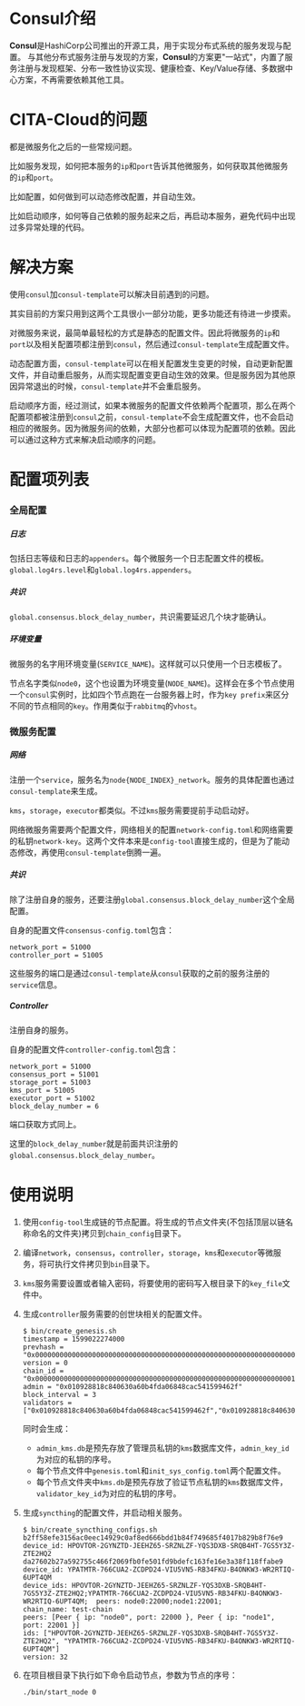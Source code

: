# Consul介绍

**Consul**是HashiCorp公司推出的开源工具，用于实现分布式系统的服务发现与配置。 与其他分布式服务注册与发现的方案，**Consul**的方案更"一站式"，内置了服务注册与发现框架、分布一致性协议实现、健康检查、Key/Value存储、多数据中心方案，不再需要依赖其他工具。

# CITA-Cloud的问题

都是微服务化之后的一些常规问题。

比如服务发现，如何把本服务的`ip`和`port`告诉其他微服务，如何获取其他微服务的`ip`和`port`。

比如配置，如何做到可以动态修改配置，并自动生效。

比如启动顺序，如何等自己依赖的服务起来之后，再启动本服务，避免代码中出现过多异常处理的代码。

# 解决方案

使用`consul`加`consul-template`可以解决目前遇到的问题。

其实目前的方案只用到这两个工具很小一部分功能，更多功能还有待进一步摸索。

对微服务来说，最简单最轻松的方式是静态的配置文件。因此将微服务的`ip`和`port`以及相关配置项都注册到`consul`，然后通过`consul-template`生成配置文件。

动态配置方面，`consul-template`可以在相关配置发生变更的时候，自动更新配置文件，并自动重启服务，从而实现配置变更自动生效的效果。但是服务因为其他原因异常退出的时候，`consul-template`并不会重启服务。

启动顺序方面，经过测试，如果本微服务的配置文件依赖两个配置项，那么在两个配置项都被注册到`consul`之前，`consul-template`不会生成配置文件，也不会启动相应的微服务。因为微服务间的依赖，大部分也都可以体现为配置项的依赖。因此可以通过这种方式来解决启动顺序的问题。

# 配置项列表

### 全局配置

##### 日志

包括日志等级和日志的`appenders`。每个微服务一个日志配置文件的模板。`global.log4rs.level`和`global.log4rs.appenders`。

##### 共识

`global.consensus.block_delay_number`，共识需要延迟几个块才能确认。

##### 环境变量

微服务的名字用环境变量(`SERVICE_NAME`)。这样就可以只使用一个日志模板了。

节点名字类似`node0`，这个也设置为环境变量(`NODE_NAME`)。这样会在多个节点使用一个`consul`实例时，比如四个节点跑在一台服务器上时，作为`key prefix`来区分不同的节点相同的`key`。作用类似于`rabbitmq`的`vhost`。

### 微服务配置

##### 网络

注册一个`service`，服务名为`node{NODE_INDEX}_network`。服务的具体配置也通过`consul-template`来生成。

`kms`，`storage`，`executor`都类似。不过`kms`服务需要提前手动启动好。

网络微服务需要两个配置文件，网络相关的配置`network-config.toml`和网络需要的私钥`network-key`。这两个文件本来是`config-tool`直接生成的，但是为了能动态修改，再使用`consul-template`倒腾一遍。

##### 共识

除了注册自身的服务，还要注册`global.consensus.block_delay_number`这个全局配置。

自身的配置文件`consensus-config.toml`包含：

```
network_port = 51000
controller_port = 51005
```

这些服务的端口是通过`consul-template`从`consul`获取的之前的服务注册的`service`信息。

##### Controller

注册自身的服务。

自身的配置文件`controller-config.toml`包含：

```
network_port = 51000
consensus_port = 51001
storage_port = 51003
kms_port = 51005
executor_port = 51002
block_delay_number = 6
```

端口获取方式同上。

这里的`block_delay_number`就是前面共识注册的`global.consensus.block_delay_number`。

# 使用说明

1. 使用`config-tool`生成链的节点配置。将生成的节点文件夹(不包括顶层以链名称命名的文件夹)拷贝到`chain_config`目录下。

2. 编译`network`，`consensus`，`controller`，`storage`，`kms`和`executor`等微服务，将可执行文件拷贝到`bin`目录下。

3. `kms`服务需要设置或者输入密码，将要使用的密码写入根目录下的`key_file`文件中。

4. 生成`controller`服务需要的创世块相关的配置文件。

   ```
   $ bin/create_genesis.sh  
   timestamp = 1599022274000
   prevhash = "0x0000000000000000000000000000000000000000000000000000000000000000"
   version = 0
   chain_id = "0x0000000000000000000000000000000000000000000000000000000000000001"
   admin = "0x010928818c840630a60b4fda06848cac541599462f"
   block_interval = 3
   validators = ["0x010928818c840630a60b4fda06848cac541599462f","0x010928818c840630a60b4fda06848cac541599462f",]
   ```

   同时会生成：

   - `admin_kms.db`是预先存放了管理员私钥的`kms`数据库文件，`admin_key_id`为对应的私钥的序号。
   - 每个节点文件中`genesis.toml`和`init_sys_config.toml`两个配置文件。
   - 每个节点文件夹中`kms.db`是预先存放了验证节点私钥的`kms`数据库文件，`validator_key_id`为对应的私钥的序号。

5. 生成`syncthing`的配置文件，并启动相关服务。

   ```shell
   $ bin/create_syncthing_configs.sh
   b2ff58efe3156ac0eec14929c0af8ed666bdd1b84f749685f4017b829b8f76e9
   device_id: HPOVTOR-2GYNZTD-JEEHZ65-SRZNLZF-YQS3DXB-SRQB4HT-7GS5Y3Z-ZTE2HQ2
   da27602b27a592755c466f2069fb0fe501fd9bdefc163fe16e3a38f118ffabe9
   device_id: YPATMTR-766CUA2-ZCDPD24-VIU5VN5-RB34FKU-B4ONKW3-WR2RTIQ-6UPT4QM
   device_ids: HPOVTOR-2GYNZTD-JEEHZ65-SRZNLZF-YQS3DXB-SRQB4HT-7GS5Y3Z-ZTE2HQ2;YPATMTR-766CUA2-ZCDPD24-VIU5VN5-RB34FKU-B4ONKW3-WR2RTIQ-6UPT4QM;  peers: node0:22000;node1:22001;
   chain_name: test-chain
   peers: [Peer { ip: "node0", port: 22000 }, Peer { ip: "node1", port: 22001 }]
   ids: ["HPOVTOR-2GYNZTD-JEEHZ65-SRZNLZF-YQS3DXB-SRQB4HT-7GS5Y3Z-ZTE2HQ2", "YPATMTR-766CUA2-ZCDPD24-VIU5VN5-RB34FKU-B4ONKW3-WR2RTIQ-6UPT4QM"]
   version: 32
   ```
   
6. 在项目根目录下执行如下命令启动节点，参数为节点的序号：

   ```
   ./bin/start_node 0
   ```



